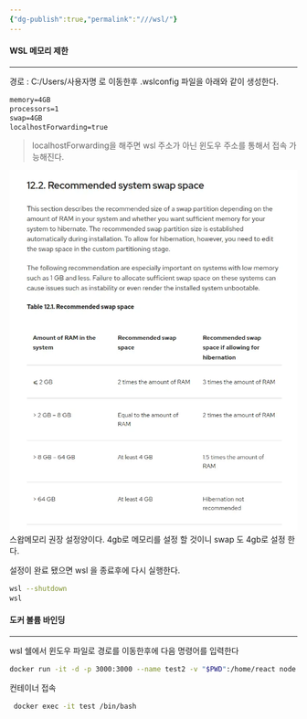 ```yaml
---
{"dg-publish":true,"permalink":"///wsl/"}
---
```


#### WSL 메모리 제한
---
경로 : C:/Users/사용자명 로 이동한후 .wslconfig 파일을 아래와 같이 생성한다.


```   
memory=4GB
processors=1 
swap=4GB
localhostForwarding=true

```

>localhostForwarding을 해주면 wsl 주소가 아닌 윈도우 주소를 통해서 접속 가능해진다.

![image-20220531152017317.webp](/img/user/images/image-20220531152017317.webp)
스왑메모리 권장 설정양이다.  4gb로 메모리를 설정 할 것이니 swap 도 4gb로 설정 한다.

설정이 완료 됐으면 wsl 을 종료후에 다시 실행한다.

```bash
wsl --shutdown
wsl
```


#### 도커 볼륨 바인딩

---
wsl 쉘에서 윈도우 파일로 경로를 이동한후에 다음 명령어를 입력한다

```bash
docker run -it -d -p 3000:3000 --name test2 -v "$PWD":/home/react node:16
```
컨테이너 접속
```bash
 docker exec -it test /bin/bash
```